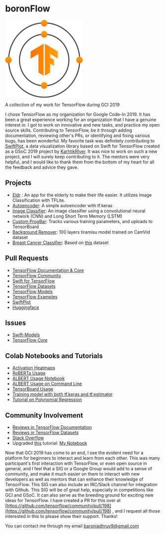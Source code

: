 
# boronFlow

<img src="tf.png" width="250" height="250" align="middle">

A collection of my work for TensorFlow during GCI 2019

I chose TensorFlow as my organization for Google Code-In 2019. It has been a great experience working for an organization that I have a genuine interest in. I got to work on innovative and new tasks, and practice my open source skills. Contributing to TensorFlow, be it through adding documentation, reviewing other's PRs, or identifying and fixing various bugs, has been wonderful. My favorite task was definitely contributing to [SwiftPlot](https://github.com/KarthikRIyer/swiftplot), a data visualization library based on Swift for TensorFlow created as a GSoC 2019 project by [KarhtikRIyer](https://github.com/KarthikRIyer). It was nice to work on such a new project, and I will surely keep contributing to it. The mentors were very helpful, and I would like to thank them from the bottom of my heart for all the feedback and advice they gave.

## Projects

 - [Eldr](https://github.com/boronhub/eldr) :  An app for the elderly to make their life easier. It utilizes Image Classification with TFLite.
 - [Autoencoder](https://colab.research.google.com/drive/14O4ARBJllu6VS6Cd5WuHZF4mxbjJyYX0):  A simple autoencoder with tf.keras
 - [Image Classifier](https://colab.research.google.com/drive/1D54sG6RWNpCboNGb99cHalzWoE4_Pkxb):  An image classifier using a convolutional neural network (CNN) and Long Short Term Memory (LSTM)
 - [Custom ProgBar]([https://colab.research.google.com/drive/17Zd37hS_jgSqP3b8iC1947PMrE0zNNDf](https://colab.research.google.com/drive/17Zd37hS_jgSqP3b8iC1947PMrE0zNNDf)): Tracks various training parameters, and uploads to TensorBoard
 - [Background Remover]([https://github.com/boronhub/bg-remover](https://github.com/boronhub/bg-remover)): 100 layers tiramisu model trained on CamVid dataset 
 - [Breast Cancer Classifier](https://colab.research.google.com/drive/1YcS3K-0J9vIuTBflXFmSZqm722KnvgyD): Based on [this](https://archive.ics.uci.edu/ml/datasets/Breast+Cancer) dataset

## Pull Requests
 - [TensorFlow Documentation & Core](https://github.com/tensorflow/tensorflow/pulls?utf8=%E2%9C%93&q=is:pr%20author:boronhub%20)
 - [TensorFlow Community](https://github.com/tensorflow/community/pulls/boronhub)
 - [Swift for TensorFlow](https://github.com/tensorflow/swift/pull/357)
 - [TensorFlow Datasets](https://github.com/tensorflow/datasets/pulls/boronhub)
 - [TensorFlow Models](https://github.com/tensorflow/models/pulls/boronhub)
 - [TensorFlow Examples](https://github.com/tensorflow/examples/pulls/boronhub)
 - [SwiftPlot](https://github.com/KarthikRIyer/swiftplot/pulls/boronhub)
 - [Huggingface](https://github.com/huggingface/transformers/pulls/boronhub)
 
## Issues
 - [Swift-Models](https://github.com/tensorflow/swift-models/issues/278)
 - [TensorFlow Core](https://github.com/tensorflow/tensorflow/issues/35079)

## Colab Notebooks and Tutorials

 - [Activation Heatmaps](https://colab.research.google.com/drive/1SsxbQB9QpMT72GhWfaEcoMzKcygdBd51)
 - [RoBERTa Usage](https://colab.research.google.com/drive/1m710fy2OjF9V-7SEUeGPJZhUxDKD-Jp0)
 - [ALBERT Usage Notebook](https://colab.research.google.com/drive/1Z2QVXRGp6F7ZWifwGN0uteJhHf_tIGme)
 - [ALBERT Usage on Command Line](https://github.com/boronhub/ALBERT)
 - [TensorBoard Usage](https://medium.com/@ray4uoflight/uploading-callback-logs-to-tensorboard-975517b2b866)
 - [Training model with both tf.keras and tf.estimator](https://colab.research.google.com/drive/1y1AAtZxeWKt5wfBE5XejaW_s8gYgqZey)
 - [Tutorial on Polynomial Regression](https://medium.com/@ray4uoflight/polynomial-regression-using-python-%20d5d93e92fd60)
 
 ## Community Involvement
 
 - [Reviews in TensorFlow Documentation](https://github.com/tensorflow/tensorflow/pulls?utf8=%E2%9C%93&q=is:open%20is:pr%20commenter:boronhub%20)
 - [Reviews in TensorFlow Datasets](https://github.com/tensorflow/datasets/pulls?utf8=%E2%9C%93&q=is:pr%20commenter:boronhub)
 - [Stack Overflow](https://stackoverflow.com/a/59414783/12566761)
 - Upgraded [this](https://www.kaggle.com/jameskhoo/deep-learning-with-keras-and-tensorflow/data) tutorial: [My Notebook](https://colab.research.google.com/drive/1nDvG667nxpME0LtkRkAMPlW2GNb9iJnb)

 
Now that GCI 2019 has come to an end, I see the evident need for a platform for beginners to interact and learn from each other. This was many participant's first interaction with TensorFlow, or even open source in general, and I feel that a SIG or a Google Group would add to a sense of community, and make it much easier on them to interact with new developers as well as mentors that can enhance their knowledge of TensorFlow. This SIG can also include an IRC/Slack channel for integration with Github. This SIG will be of great help, especially in competitions like GCI and GSoC. It can also serve as the breeding ground for exciting new ideas for TensorFlow. I have created a PR for this over at [https://github.com/tensorflow/community/pull/198](https://github.com/tensorflow/community/pull/198) , and I request all those interested in this to please show their support. Thanks!

You can contact me through my email baroniadhruv9@gmail.com

